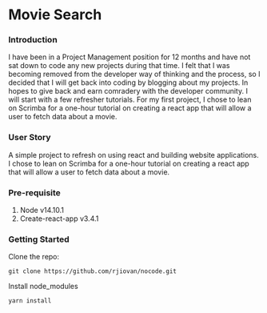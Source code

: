 # Movie Search

### Introduction
I have been in a Project Management position for 12 months and have not sat down to code any new projects during that time. I felt that I was becoming removed from the developer way of thinking and the process, so I decided that I will get back into coding by blogging about my projects. In hopes to give back and earn comradery with the developer community. I will start with a few refresher tutorials. For my first project, I chose to lean on Scrimba for a one-hour tutorial on creating a react app that will allow a user to fetch data about a movie. 

### User Story
A simple project to refresh on using react and building website applications. I chose to lean on Scrimba for a one-hour tutorial on creating a react app that will allow a user to fetch data about a movie.

### Pre-requisite
1. Node v14.10.1
2. Create-react-app v3.4.1

### Getting Started

Clone the repo:
```
git clone https://github.com/rjiovan/nocode.git
```

Install node_modules
```
yarn install
```